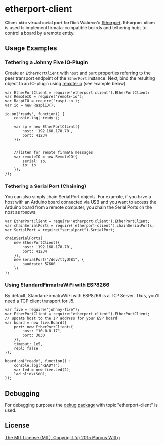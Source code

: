 # etherport-client

Client-side virtual serial port for Rick Waldron's [Etherport](https://github.com/rwaldron/etherport). 
Etherport-client is used to implement firmata-compatible boards and tethering hubs to control a board 
by a remote entity.
 
## Usage Examples

### Tethering a Johnny Five IO-Plugin
 
Create an `EtherPortClient` with `host` and `port` properties referring to the peer transport endpoint of the
`EtherPort` instance. Next, bind the resulting object to an IO-plugin using 
[remote-io](https://github.com/monteslu/remote-io) (see example below).

    var EtherPortClient = require('etherport-client').EtherPortClient;
    var RemoteIO = require('remote-io');
    var RaspiIO = require('raspi-io');
    var io = new RaspiIO();
    
    io.on('ready', function() {
        console.log("ready");
    
        var sp = new EtherPortClient({
            host: '192.168.178.70',
            port: 41234
        });
    
    
        //listen for remote firmata messages
        var remoteIO = new RemoteIO({
            serial: sp,
            io: io
        });
    });


### Tethering a Serial Port (Chaining)

You can also simply chain Serial Port objects. For example, if you have a host with an Arduino board connected via 
USB and you want to access the Arduino board from a remote computer, you chain the Serial Ports on the host as follows.

    var EtherPortClient = require('etherport-client').EtherPortClient;
    var chainSerialPorts = require('etherport-client').chainSerialPorts;
    var SerialPort = require("serialport").SerialPort;
   
    chainSerialPorts(
        new EtherPortClient({
            host: '192.168.178.70',
            port: 41234
        }),
        new SerialPort("/dev/ttyUSB1", {
            baudrate: 57600
        })
    );

### Using StandardFirmatraWiFi with ESP8266
 
By default, StandardFirmatraWiFi with ESP8266 is a TCP Server. Thus, you'll need a TCP client transport for J5.
 
    var five = require("johnny-five");
    var EtherPortClient = require("etherport-client").EtherPortClient;
    // update host to the IP address for your ESP board
    var board = new five.Board({
        port: new EtherPortClient({
            host: "10.0.0.17",
            port: 3030
        }),
        timeout: 1e5,
        repl: false
    });
   
    board.on("ready", function() {
        console.log("READY!");
        var led = new five.Led(2);
        led.blink(500);
    });
   
## Debugging 
 
For debugging purposes the [debug package](https://github.com/visionmedia/debug) with topic "etherport-client" is used.
 
## License
 
[The MIT License (MIT), Copyright (c) 2015 Marcus Wittig](https://github.com/mwittig/etherport-client/blob/master/LICENSE)
 
 
 
 

